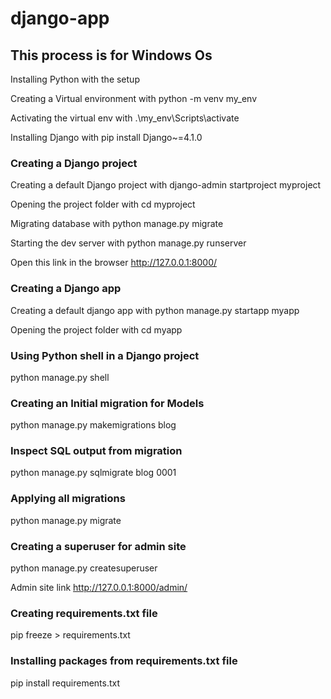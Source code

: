 # django-app

## This process is for Windows Os

Installing Python with the setup

Creating a Virtual environment with python -m venv my_env

Activating the virtual env with .\my_env\Scripts\activate

Installing Django with pip install Django~=4.1.0

### Creating a Django project
Creating a default Django project with django-admin startproject myproject

Opening the project folder with cd myproject

Migrating database with python manage.py migrate

Starting the dev server with python manage.py runserver

Open this link in the browser http://127.0.0.1:8000/


### Creating a Django app
Creating a default django app with python manage.py startapp myapp

Opening the project folder with cd myapp

### Using Python shell in a Django project
python manage.py shell

### Creating an Initial migration for Models
python manage.py makemigrations blog

### Inspect SQL output from migration
python manage.py sqlmigrate blog 0001

### Applying all migrations
python manage.py migrate

### Creating a superuser for admin site
python manage.py createsuperuser

Admin site link http://127.0.0.1:8000/admin/


### Creating requirements.txt file
pip freeze > requirements.txt

### Installing packages from requirements.txt file
pip install requirements.txt
